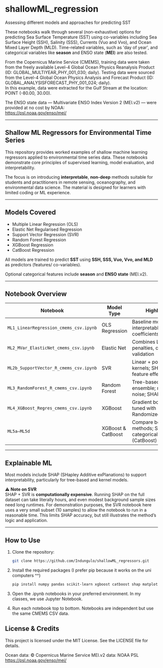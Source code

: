 # shallowML_regression
Assessing different models and approaches for predicting SST

These notebooks walk through several (non-exhaustive) options for predicting Sea Surface Temperature (SST) using co-variables including Sea Surface Height (SSH), Salinity (SSS), Currents (Vuo and Vvo), and Ocean Mixed Layer Depth (MLD). Time-related variables, such as 'day of year', and categorical variables like **season** and ENSO state (**MEI**) are also tested.

From the Copernicus Marine Service (CMEMS), training data were taken from the freely available Level-4 Global Ocean Physics Reanalysis Product (ID: GLOBAL_MULTIYEAR_PHY_001_030; daily). Testing data were sourced from the Level-4 Global Ocean Physics Analysis and Forecast Product (ID: GLOBAL_ANALYSISFORECAST_PHY_001_024; daily).  
In this example, data were extracted for the Gulf Stream at the location: POINT (-80.00, 30.00).

The ENSO state data — Multivariate ENSO Index Version 2 (MEI.v2) — were provided at no cost by NOAA:  
https://psl.noaa.gov/enso/mei/

---

## Shallow ML Regressors for Environmental Time Series

This repository provides worked examples of shallow machine learning regressors applied to environmental time series data. These notebooks demonstrate core principles of supervised learning, model evaluation, and interpretability.

The focus is on introducing **interpretable**, **non-deep** methods suitable for students and practitioners in remote sensing, oceanography, and environmental data science. The material is designed for learners with limited coding or ML experience.

---

## Models Covered

- Multiple Linear Regression (OLS)
- Elastic Net Regularised Regression
- Support Vector Regression (SVR)
- Random Forest Regression
- XGBoost Regression
- CatBoost Regression

All models are trained to predict **SST** using **SSH, SSS, Vuo, Vvo, and MLD** as predictors (features/ co-variables). 

Optional categorical features include **season** and **ENSO state** (MEI.v2).

---

## Notebook Overview

| Notebook | Model Type | Highlights |
|----------|------------|------------|
| `ML1_LinearRegression_cmems_csv.ipynb` | OLS Regression | Baseline model with interpretable coefficients |
| `ML2_MVar_ElasticNet_cmems_csv.ipynb` | Elastic Net | Combines L1 & L2 penalties, cross-validation |
| `ML2b_SupportVector_R_cmems_csv.ipynb` | SVR | Linear + polynomial kernels; SHAP for feature effect |
| `ML3_RandomForest_R_cmems_csv.ipynb` | Random Forest | Tree-based ensemble; robust to noise; SHAP |
| `ML4_XGBoost_Regres_cmems_csv.ipynb` | XGBoost | Gradient boosting, tuned with RandomizedSearchCV |
| `ML5a–ML5d` | XGBoost & CatBoost | Compare boosting methods; SHAP + categorical handling (CatBoost) |

---

## Explainable ML

Most models include SHAP (SHapley Additive exPlanations) to support interpretability, particularly for tree-based and kernel models.

⚠️ **Note on SVR**  
SHAP + SVR is **computationally expensive**. Running SHAP on the full dataset can take literally hours, and even modest background sample sizes need long runtimes. For demonstration purposes, the SVR notebook here uses a very small subset (10 samples) to allow the notebook to run in a reasonable time. This limits SHAP accuracy, but still illustrates the method’s logic and application.

---

## How to Use

1. Clone the repository:
   ```bash
   git clone https://github.com/Indungulo/shallowML_regressors.git
   ```
2. Install the required packages (I prefer pip because it works on the uni computers ^^)
   ```bash
   pip install numpy pandas scikit-learn xgboost catboost shap matplotlib seaborn
   ```
3. Open the .ipynb notebooks in your preferred environment. In my classes, we use Jupyter Notebook.

4. Run each notebook top to bottom. Notebooks are independent but use the same CMEMS CSV data.



## License & Credits

This project is licensed under the MIT License. See the LICENSE file for details.

Ocean data: © Copernicus Marine Service
MEI.v2 data: NOAA PSL https://psl.noaa.gov/enso/mei/
